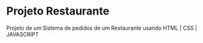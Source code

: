 # Projeto Restaurante
 Projeto de um Sistema de pedidos de um Restaurante usando HTML | CSS | JAVASCRIPT
